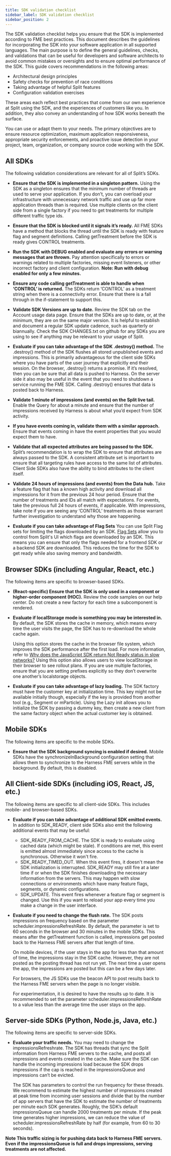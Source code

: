 ```yaml
---
title: SDK validation checklist
sidebar_label: SDK validation checklist
sidebar_position: 2
---
```


<p>
  <button hidden style={{borderRadius:'8px', border:'1px', fontFamily:'Courier New', fontWeight:'800', textAlign:'left'}}> help.split.io link: https://help.split.io/hc/en-us/articles/13998631077901-SDK-validation-checklist </button>
</p>

The SDK validation checklist helps you ensure that the SDK is implemented according to FME best practices. This document describes the guidelines for incorporating the SDK into your software application in all supported languages. The main purpose is to define the general guidelines, checks, and validations that can be useful for developers and software architects to avoid common mistakes or oversights and to ensure optimal performance of the SDK. This guide covers recommendations in the following areas:

* Architectural design principles
* Safety checks for prevention of race conditions
* Taking advantage of helpful Split features
* Configuration validation exercises

These areas each reflect best practices that come from our own experience at Split using the SDK, and the experiences of customers like you. In addition, they also convey an understanding of how SDK works beneath the surface.

You can use or adapt them to your needs. The primary objectives are to ensure resource optimization, maximum application responsiveness, appropriate security enforcements, and proactive issue detection in your project, team, organization, or company source code working with the SDK.

## All SDKs

The following validation considerations are relevant for all of Split’s SDKs. 

* **Ensure that the SDK is implemented in a singleton pattern.** Using the SDK as a singleton ensures that the minimum number of threads are used to serve your application. If you don’t, you can overload your infrastructure with unnecessary network traffic and use up far more application threads than is required. Use multiple clients on the client side from a single factory if you need to get treatments for multiple different traffic type ids.

* **Ensure that the SDK is blocked until it signals it’s ready.** All FME SDKs have a method that blocks the thread until the SDK is ready with feature flag and segment definitions. Calling getTreatment before the SDK is ready gives CONTROL treatments. 

* **Run the SDK with DEBUG enabled and evaluate any errors or warning messages that are thrown.** Pay attention specifically to errors or warnings related to multiple factories, missing event listeners, or other incorrect factory and client configuration. **Note: Run with debug enabled for only a few minutes.**

* **Ensure any code calling getTreatment is able to handle when ‘CONTROL’ is returned.** The SDKs return ‘CONTROL’ as a treatment string when there is a connectivity error. Ensure that there is a fall through in the if-statement to support this.

* **Validate SDK Versions are up to date.** Review the SDK tab on the Account usage data page. Ensure that the SDKs are up to date, or, at the minimum, they are on the same major version. It is helpful to establish and document a regular SDK update cadence, such as quarterly or biannually. Check the SDK CHANGES.txt on github for any SDKs you are using to see if anything may be relevant to your usage of Split.

* **Evaluate if you can take advantage of the SDK .destroy() method.** The .destroy() method of the SDK flushes all stored unpublished events and impressions. This is primarily advantageous for the client side SDKs where you have parts of the user journey that explicitly end their session. On the browser, .destroy() returns a promise. If it’s resolved, then you can be sure that all data is pushed to Harness. On the server side it also may be useful in the event that you need to shutdown a service running the FME SDK. Calling .destroy() ensures that data is posted back to Harness. 

* **Validate 1 minute of impressions (and events) on the Split live tail.** Enable the Query for about a minute and ensure that the number of impressions received by Harness is about what you’d expect from SDK activity. 

* **If you have events coming in, validate them with a similar approach.** Ensure that events coming in have the event properties that you would expect them to have.

* **Validate that all expected attributes are being passed to the SDK.** Split’s recommendation is to wrap the SDK to ensure that attributes are always passed to the SDK. A consistent attribute set is important to ensure that all targeting rules have access to the same list of attributes. Client Side SDKs also have the ability to bind attributes to the client itself. 

* **Validate 24 hours of impressions (and events) from the Data hub.** Take a feature flag that has a known high activity and download all impressions for it from the previous 24 hour period. Ensure that the number of treatments and IDs all match with expectations. For events, take the previous full 24 hours of events, if applicable. With impressions, take note if you are seeing any ‘CONTROL’ treatments as those warrant further investigation to understand why those are happening.

* **Evaluate if you can take advantage of Flag Sets**   You can use Split Flag sets for limiting the flags downloaded by an SDK. [Flag Sets](https://help.split.io/hc/en-us/articles/22256278916621-Using-flag-sets-to-boost-SDK-performance) allow you to control from Split's UI which flags are downloaded by an SDK. This means you can ensure that only the flags needed for a frontend SDK or a backend SDK are downloaded. This reduces the time for the SDK to get ready while also saving memory and bandwidth. 

## Browser SDKs (including Angular, React, etc.)

The following items are specific to browser-based SDKs. 

* **(React-specific) Ensure that the SDK is only used in a component or higher-order component (HOC).** Review the code samples on our help center. Do not create a new factory for each time a subcomponent is rendered. 

* **Evaluate if localStorage mode is something you may be interested in.** By default, the SDK stores the cache in memory, which means every time the user visits the page, the SDK has to re-download the whole cache again.

  Using this option stores the cache in the browser file system, which improves the SDK performance after the first load. For more information, refer to [Why does the JavaScript SDK return Not Ready status in slow networks?](https://help.split.io/hc/en-us/articles/360012551371-Why-does-the-JavaScript-SDK-return-Not-Ready-status-in-Slow-Networks-) Using this option also allows users to view localStorage in their browser to see rollout plans. If you are use multiple factories, ensure that you are setting prefixes explicitly so they don’t overwrite one another’s localstorage objects.

* **Evaluate if you can take advantage of lazy loading.** The SDK factory must have the customer key at initialization time. This key might not be available initially though, especially if the key is provided from another tool (e.g., Segment or mParticle). Using the Lazy init allows you to initialize the SDK by passing a dummy key, then create a new client from the same factory object when the actual customer key is obtained.

## Mobile SDKs 

The following items are specific to the mobile SDKs. 

* **Ensure that the SDK background syncing is enabled if desired.** Mobile SDKs have the synchronizeInBackground configuration setting that allows them to synchronize to the Harness FME servers while in the background. By default, this is disabled.

## All Client-side SDKs (including iOS, React, JS, etc.)

The following items are specific to all client-side SDKs. This includes mobile- and browser-based SDKs. 

* **Evaluate if you can take advantage of additional SDK emitted events.** In addition to SDK_READY, client side SDKs also emit the following additional events that may be useful: 
  * SDK_READY_FROM_CACHE. The SDK is ready to evaluate using cached data (which might be stale). If conditions are met, this event is emitted almost immediately since access to the cache is synchronous. Otherwise it won't fire.
  * SDK_READY_TIMED_OUT. When this event fires, it doesn't mean the SDK initialization is interrupted. SDK_READY may still fire at a later time if or when the SDK finishes downloading the necessary information from the servers. This may happen with slow connections or environments which have many feature flags, segments, or dynamic configurations. 
  * SDK_UPDATE. This event fires whenever a feature flag or segment is changed. Use this if you want to reload your app every time you make a change in the user interface.

* **Evaluate if you need to change the flush rate.** The SDK posts impressions on frequency based on the parameter scheduler.impressionsRefreshRate. By default, the parameter is set to 60 seconds in the browser and 30 minutes in the mobile SDKs. This means after the getTreatment function is called, impressions get posted back to the Harness FME servers after that length of time.

  On mobile devices, if the user stays in the app for less than that amount of time, the impressions stay in the SDK cache. However, they are not posted as the posting thread has not run yet. The next time a user opens the app, the impressions are posted but this can be a few days later.

  For browsers, the JS SDKs use the beacon API to post results back to the Harness FME servers when the page is no longer visible.

  For experimentation, it is desired to have the results up to date. It is recommended to set the parameter scheduler.impressionsRefreshRate to a value less than the average time the user stays on the app.

## Server-side SDKs (Python, Node.js, Java, etc.)

The following items are specific to server-side SDKs. 

* **Evaluate your traffic needs.** You may need to change the impressionsRefreshrate. The SDK has threads that sync the Split information from Harness FME servers to the cache, and posts all impressions and events created in the cache. Make sure the SDK can handle the incoming impressions load because the SDK drops impressions if the cap is reached in the impressionsQueue and impressions can’t be evicted.

  The SDK has parameters to control the run frequency for these threads. We recommend to estimate the highest number of impressions created at peak time from incoming user sessions and divide that by the number of app servers that have the SDK to estimate the number of treatments per minute each SDK generates. Roughly, the SDK’s default impressionsQueue can handle 2000 treatments per minute. If the peak time generates higher impressions, we can reduce the value of scheduler.impressionsRefreshRate by half (for example, from 60 to 30 seconds).

**Note This traffic sizing is for pushing data back to Harness FME servers. Even if the impressionsQueue is full and drops impressions, serving treatments are not affected.**